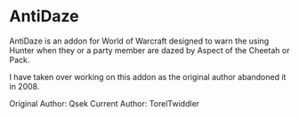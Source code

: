 AntiDaze
========

AntiDaze is an addon for World of Warcraft designed to warn the using Hunter when they or a party member are dazed by Aspect of the Cheetah or Pack.

I have taken over working on this addon as the original author abandoned it in 2008.

Original Author: Qsek
Current Author: TorelTwiddler
